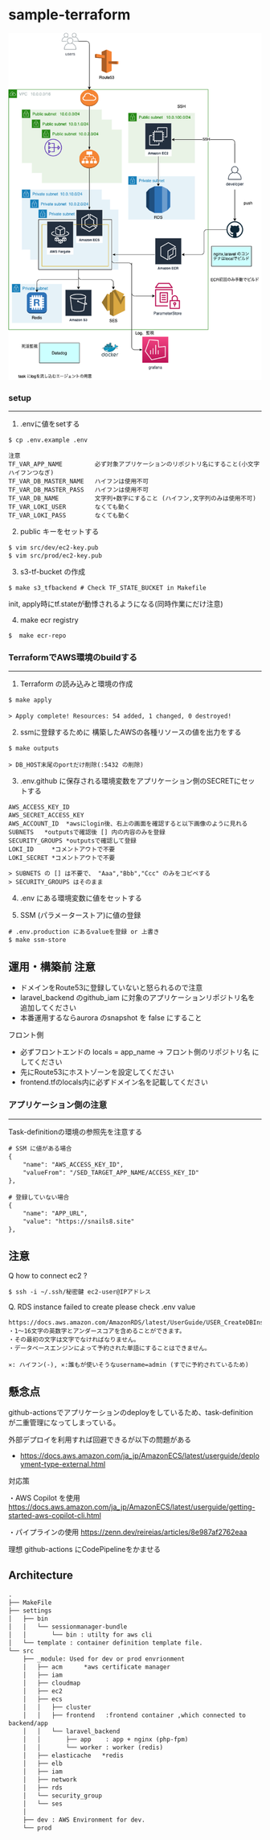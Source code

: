 # sample-terraform
![Image](.docs/ECS.drawio.png)

### setup

---
1. .envに値をsetする
``` 
$ cp .env.example .env
```
``` 
注意
TF_VAR_APP_NAME         必ず対象アプリケーションのリポジトリ名にすること(小文字ハイフンつなぎ)
TF_VAR_DB_MASTER_NAME   ハイフンは使用不可
TF_VAR_DB_MASTER_PASS   ハイフンは使用不可
TF_VAR_DB_NAME          文字列+数字にすること (ハイフン,文字列のみは使用不可)
TF_VAR_LOKI_USER        なくても動く
TF_VAR_LOKI_PASS        なくても動く
```

2. public キーをセットする
```shell:
$ vim src/dev/ec2-key.pub
$ vim src/prod/ec2-key.pub
```

3. s3-tf-bucket の作成
```shell
$ make s3_tfbackend # Check TF_STATE_BUCKET in Makefile  
```
init, apply時にtf.stateが動悸されるようになる(同時作業にだけ注意)

4. make ecr registry
``` 
$  make ecr-repo
```

### TerraformでAWS環境のbuildする
---
1. Terraform の読み込みと環境の作成
```shell:
$ make apply

> Apply complete! Resources: 54 added, 1 changed, 0 destroyed!
```

2. ssmに登録するために 構築したAWSの各種リソースの値を出力をする
```shell:
$ make outputs

> DB_HOST末尾のportだけ削除(:5432 の削除) 
```

3. .env.github に保存される環境変数をアプリケーション側のSECRETにセットする
```shell:
AWS_ACCESS_KEY_ID
AWS_SECRET_ACCESS_KEY
AWS_ACCOUNT_ID  *awsにlogin後、右上の画面を確認すると以下画像のように見れる
SUBNETS   *outputsで確認後 [] 内の内容のみを登録
SECURITY_GROUPS *outputsで確認して登録
LOKI_ID     *コメントアウトで不要
LOKI_SECRET *コメントアウトで不要
```
```
> SUBNETS の [] は不要で、 "Aaa","Bbb","Ccc" のみをコピペする
> SECURITY_GROUPS はそのまま
```

4. .env にある環境変数に値をセットする


5. SSM (パラメーターストア)に値の登録
```shell:
# .env.production にあるvalueを登録 or 上書き
$ make ssm-store    
```
## 運用・構築前 注意
- ドメインをRoute53に登録していないと怒られるので注意
- laravel_backend のgithub_iam に対象のアプリケーションリポジトリ名を追加してください
- 本番運用するならaurora のsnapshot を false にすること

フロント側
- 必ずフロントエンドの locals = app_name -> フロント側のリポジトリ名 にしてください
- 先にRoute53にホストゾーンを設定してください
- frontend.tfのlocals内に必ずドメイン名を記載してください


### アプリケーション側の注意

---
Task-definitionの環境の参照先を注意する
```json:
# SSM に値がある場合
{
    "name": "AWS_ACCESS_KEY_ID",
    "valueFrom": "/SED_TARGET_APP_NAME/ACCESS_KEY_ID"
},

# 登録していない場合
{
    "name": "APP_URL",
    "value": "https://snails8.site"
},
```

## 注意
Q  how to connect ec2 ?
```
$ ssh -i ~/.ssh/秘密鍵 ec2-user@IPアドレス
```

Q.  RDS instance failed to create 
please check .env value
```
https://docs.aws.amazon.com/AmazonRDS/latest/UserGuide/USER_CreateDBInstance.html
・1〜16文字の英数字とアンダースコアを含めることができます。
・その最初の文字は文字でなければなりません。
・データベースエンジンによって予約された単語にすることはできません。

✕: ハイフン(-), ✕:誰もが使いそうなusername=admin (すでに予約されているため)
```

## 懸念点
github-actionsでアプリケーションのdeployをしているため、task-definition が二重管理になってしまっている。

外部デプロイを利用すれば回避できるが以下の問題がある
- https://docs.aws.amazon.com/ja_jp/AmazonECS/latest/userguide/deployment-type-external.html

対応策

・AWS Copilot を使用
https://docs.aws.amazon.com/ja_jp/AmazonECS/latest/userguide/getting-started-aws-copilot-cli.html

・パイプラインの使用
https://zenn.dev/reireias/articles/8e987af2762eaa

理想
github-actions にCodePipelineをかませる


## Architecture
``` 
.
├── MakeFile
├── settings
│   ├── bin
│   │   └── sessionmanager-bundle  
│   │       └── bin : utilty for aws cli
│   └── template : container definition template file.
└── src
    ├── _module: Used for dev or prod envrionment
    │   ├── acm      *aws certificate manager
    │   ├── iam     
    │   ├── cloudmap 
    │   ├── ec2
    │   ├── ecs
    │   │   ├── cluster
    │   │   ├── frontend   :frontend container ,which connected to backend/app
    │   │   └── laravel_backend
    │   │       ├── app    : app + nginx (php-fpm)
    │   │       └── worker : worker (redis) 
    │   ├── elasticache   *redis
    │   ├── elb      
    │   ├── iam
    │   ├── network
    │   ├── rds     
    │   └── security_group
    │   └── ses
    │
    ├── dev : AWS Environment for dev.
    └── prod
```